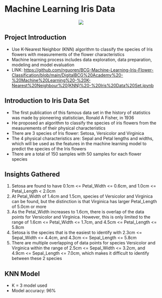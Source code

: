 # Machine Learning Iris Data

<p align="center"><img src="https://i.imgur.com/w1lItTL.png"></p>

## Project Introduction
- Use K-Nearest Neighbor (KNN) algorithm to classify the species of Iris flowers with measurements of the flower characteristics
- Machine learning process includes data exploration, data preparation, modeling and model evaluation
- LINK: https://github.com/nguoren/BCG-Machine-Learning-Iris-Flower-Classification/blob/main/DigitalBCG%20Academy%20-%20Machine%20Learning%20-%20K-Nearest%20Neighbour%20(KNN)%20-%20Iris%20Data%20Set.ipynb

## Introduction to Iris Data Set
- The first publication of this famous data set in the history of statistics was made by pioneering statistician, Ronald A Fisher, in 1936
- He proposed an algorithm to classify the species of iris flowers from the measurements of their physical characteristics
- There are 3 species of Iris flower: Setosa, Versicolor and Virginica
- The 4 physical characteristics are: Sepal and Petal lengths and widths, which will be used as the features in the machine learning model to predict the species of the Iris flowers
- There are a total of 150 samples with 50 samples for each flower species

## Insights Gathered
1. Setosa are found to have 0.1cm <= Petal_Width <= 0.6cm, and 1.0cm <= Petal_Length < 2.0cm
2. At Petal_Width of 1.4cm and 1.5cm, species of Versicolor and Virginica can be found, but the distinction is that Virginica has larger Petal_Length of 5.0cm or more
3. As the Petal_Width increases to 1.6cm, there is overlap of the data points for Versicolor and Virginica. However, this is only limited to the range of 1.6cm <= Petal_Width <= 1.7cm, and 4.5cm <= Petal_Length <= 5.8cm
4. Setosa is the species that is the easiest to identify with 2.3cm <= Sepal_Width <= 4.4cm, and 4.3cm <= Sepal_Length <= 5.8cm
5. There are multiple overlapping of data points for species Versicolor and Virginica within the range of 2.5cm <= Sepal_Width <= 3.2cm, and 4.9cm <= Sepal_Length <= 7.0cm, which makes it difficult to identify between these 2 species

## KNN Model
- K = 3 model used
- Model accuracy: 96%
